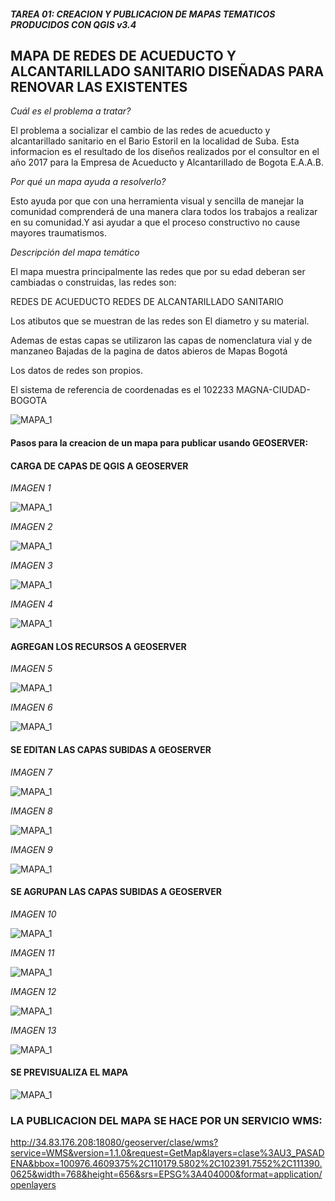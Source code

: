 ##### TAREA 01: CREACION Y PUBLICACION DE MAPAS TEMATICOS PRODUCIDOS CON QGIS v3.4

## MAPA DE REDES DE ACUEDUCTO Y ALCANTARILLADO SANITARIO DISEÑADAS PARA RENOVAR LAS EXISTENTES

*Cuál es el problema a tratar?*

El problema a socializar el cambio de las redes de acueducto y alcantarillado sanitario en el Bario 
Estoril en la localidad de Suba. Esta informacion es el resultado de los diseños realizados por el 
consultor en el año 2017 para la Empresa de Acueducto y  Alcantarillado de Bogota E.A.A.B.

*Por qué un mapa ayuda a resolverlo?*

Esto ayuda  por que con una herramienta visual y sencilla de manejar la comunidad comprenderá
de una manera clara todos los trabajos a realizar en su comunidad.Y asi ayudar a que el proceso constructivo
no cause mayores traumatismos.

*Descripción del mapa temático*

El mapa muestra principalmente las redes que por su edad deberan ser cambiadas o construidas, 
las redes son:

REDES DE ACUEDUCTO
REDES DE ALCANTARILLADO SANITARIO

Los atibutos que se muestran de las redes son El diametro y su material.

Ademas de estas capas se utilizaron las capas de nomenclatura vial y de manzaneo Bajadas de 
la pagina de datos abieros de Mapas Bogotá

Los datos de redes son propios.

El sistema de referencia de coordenadas es el 102233 MAGNA-CIUDAD-BOGOTA

![MAPA_1](IMAGENES_TAREA_1/MAPA_1.JPG)


#### Pasos para la creacion de un mapa para publicar usando GEOSERVER:

#### CARGA DE CAPAS DE QGIS A GEOSERVER

*IMAGEN 1*

![MAPA_1](TAREA_2/IMG/CARGA_1.JPG)

*IMAGEN 2*

![MAPA_1](TAREA_2/IMG/CARGA_2.JPG)

*IMAGEN 3*

![MAPA_1](TAREA_2/IMG/CARGA_3.JPG)

*IMAGEN 4*

![MAPA_1](TAREA_2/IMG/CARGA_4.JPG)

#### AGREGAN LOS RECURSOS A GEOSERVER

*IMAGEN 5*

![MAPA_1](TAREA_2/IMG/AGREGAR_RECURSO_1.JPG)

*IMAGEN 6*

![MAPA_1](TAREA_2/IMG/AGREGAR_RECURSO_2.JPG)

#### SE EDITAN LAS CAPAS SUBIDAS A GEOSERVER

*IMAGEN 7*

![MAPA_1](TAREA_2/IMG/007_ED_CAPAS.JPG)


*IMAGEN 8*

![MAPA_1](TAREA_2/IMG/008_ED_CAPAS.JPG)

*IMAGEN 9*

![MAPA_1](TAREA_2/IMG/009_ED_CAPAS.JPG)

#### SE AGRUPAN LAS CAPAS SUBIDAS A GEOSERVER

*IMAGEN 10*

![MAPA_1](TAREA_2/IMG/010_GRUPO_NUEVO.JPG)

*IMAGEN 11*

![MAPA_1](TAREA_2/IMG/011_GRUPO_NUEVO.JPG)

*IMAGEN 12*

![MAPA_1](TAREA_2/IMG/012_GRUPO_NUEVO.JPG)


*IMAGEN 13*

![MAPA_1](TAREA_2/IMG/013_GRUPO_NUEVO.JPG)

#### SE PREVISUALIZA EL MAPA

![MAPA_1](TAREA_2/IMG/014_GRUPO_NUEVO.JPG)

### LA PUBLICACION DEL MAPA SE HACE POR UN SERVICIO WMS:

http://34.83.176.208:18080/geoserver/clase/wms?service=WMS&version=1.1.0&request=GetMap&layers=clase%3AU3_PASADENA&bbox=100976.4609375%2C110179.5802%2C102391.7552%2C111390.0625&width=768&height=656&srs=EPSG%3A404000&format=application/openlayers







